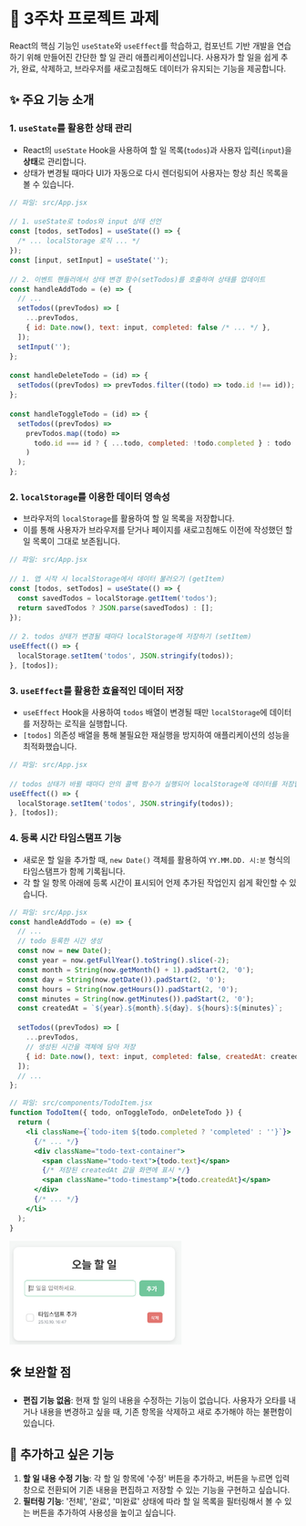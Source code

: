 # 📝 3주차 프로젝트 과제

React의 핵심 기능인 `useState`와 `useEffect`를 학습하고, 컴포넌트 기반 개발을 연습하기 위해 만들어진 간단한 할 일 관리 애플리케이션입니다. 사용자가 할 일을 쉽게 추가, 완료, 삭제하고, 브라우저를 새로고침해도 데이터가 유지되는 기능을 제공합니다.

## ✨ 주요 기능 소개

### 1. `useState`를 활용한 상태 관리

- React의 `useState` Hook을 사용하여 할 일 목록(`todos`)과 사용자 입력(`input`)을 **상태**로 관리합니다.
- 상태가 변경될 때마다 UI가 자동으로 다시 렌더링되어 사용자는 항상 최신 목록을 볼 수 있습니다.

```jsx
// 파일: src/App.jsx

// 1. useState로 todos와 input 상태 선언
const [todos, setTodos] = useState(() => {
  /* ... localStorage 로직 ... */
});
const [input, setInput] = useState('');

// 2. 이벤트 핸들러에서 상태 변경 함수(setTodos)를 호출하여 상태를 업데이트
const handleAddTodo = (e) => {
  // ...
  setTodos((prevTodos) => [
    ...prevTodos,
    { id: Date.now(), text: input, completed: false /* ... */ },
  ]);
  setInput('');
};

const handleDeleteTodo = (id) => {
  setTodos((prevTodos) => prevTodos.filter((todo) => todo.id !== id));
};

const handleToggleTodo = (id) => {
  setTodos((prevTodos) =>
    prevTodos.map((todo) =>
      todo.id === id ? { ...todo, completed: !todo.completed } : todo
    )
  );
};
```

### 2. `localStorage`를 이용한 데이터 영속성

- 브라우저의 `localStorage`를 활용하여 할 일 목록을 저장합니다.
- 이를 통해 사용자가 브라우저를 닫거나 페이지를 새로고침해도 이전에 작성했던 할 일 목록이 그대로 보존됩니다.

```jsx
// 파일: src/App.jsx

// 1. 앱 시작 시 localStorage에서 데이터 불러오기 (getItem)
const [todos, setTodos] = useState(() => {
  const savedTodos = localStorage.getItem('todos');
  return savedTodos ? JSON.parse(savedTodos) : [];
});

// 2. todos 상태가 변경될 때마다 localStorage에 저장하기 (setItem)
useEffect(() => {
  localStorage.setItem('todos', JSON.stringify(todos));
}, [todos]);
```

### 3. `useEffect`를 활용한 효율적인 데이터 저장

- `useEffect` Hook을 사용하여 `todos` 배열이 변경될 때만 `localStorage`에 데이터를 저장하는 로직을 실행합니다.
- `[todos]` 의존성 배열을 통해 불필요한 재실행을 방지하여 애플리케이션의 성능을 최적화했습니다.

```jsx
// 파일: src/App.jsx

// todos 상태가 바뀔 때마다 안의 콜백 함수가 실행되어 localStorage에 데이터를 저장합니다.
useEffect(() => {
  localStorage.setItem('todos', JSON.stringify(todos));
}, [todos]);
```

### 4. 등록 시간 타임스탬프 기능

- 새로운 할 일을 추가할 때, `new Date()` 객체를 활용하여 `YY.MM.DD. 시:분` 형식의 타임스탬프가 함께 기록됩니다.
- 각 할 일 항목 아래에 등록 시간이 표시되어 언제 추가된 작업인지 쉽게 확인할 수 있습니다.

```jsx
// 파일: src/App.jsx
const handleAddTodo = (e) => {
  // ...
  // todo 등록한 시간 생성
  const now = new Date();
  const year = now.getFullYear().toString().slice(-2);
  const month = String(now.getMonth() + 1).padStart(2, '0');
  const day = String(now.getDate()).padStart(2, '0');
  const hours = String(now.getHours()).padStart(2, '0');
  const minutes = String(now.getMinutes()).padStart(2, '0');
  const createdAt = `${year}.${month}.${day}. ${hours}:${minutes}`;

  setTodos((prevTodos) => [
    ...prevTodos,
    // 생성된 시간을 객체에 담아 저장
    { id: Date.now(), text: input, completed: false, createdAt: createdAt },
  ]);
  // ...
};
```

```jsx
// 파일: src/components/TodoItem.jsx
function TodoItem({ todo, onToggleTodo, onDeleteTodo }) {
  return (
    <li className={`todo-item ${todo.completed ? 'completed' : ''}`}>
      {/* ... */}
      <div className="todo-text-container">
        <span className="todo-text">{todo.text}</span>
        {/* 저장된 createdAt 값을 화면에 표시 */}
        <span className="todo-timestamp">{todo.createdAt}</span>
      </div>
      {/* ... */}
    </li>
  );
}
```

<img src="./image/Timestamp.png" width="60%" alt="타임스탬프 기능 추가">

## 🛠️ 보완할 점

- **편집 기능 없음**: 현재 할 일의 내용을 수정하는 기능이 없습니다. 사용자가 오타를 내거나 내용을 변경하고 싶을 때, 기존 항목을 삭제하고 새로 추가해야 하는 불편함이 있습니다.

## 🚀 추가하고 싶은 기능

1.  **할 일 내용 수정 기능**: 각 할 일 항목에 '수정' 버튼을 추가하고, 버튼을 누르면 입력창으로 전환되어 기존 내용을 편집하고 저장할 수 있는 기능을 구현하고 싶습니다.
2.  **필터링 기능**: '전체', '완료', '미완료' 상태에 따라 할 일 목록을 필터링해서 볼 수 있는 버튼을 추가하여 사용성을 높이고 싶습니다.
